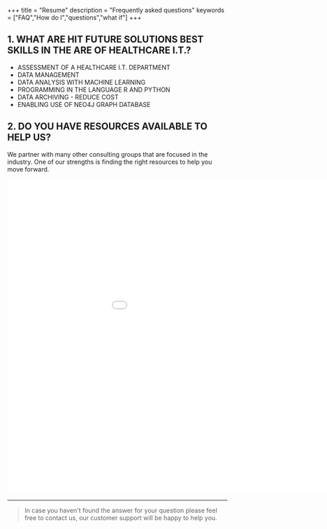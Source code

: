 +++
title = "Resume"
description = "Frequently asked questions"
keywords = ["FAQ","How do I","questions","what if"]
+++



## 1. WHAT ARE HIT FUTURE SOLUTIONS BEST SKILLS IN THE ARE OF HEALTHCARE I.T.?

* ASSESSMENT OF A HEALTHCARE I.T. DEPARTMENT
* DATA MANAGEMENT
* DATA ANALYSIS WITH MACHINE LEARNING
* PROGRAMMING IN THE LANGUAGE R AND PYTHON
* DATA ARCHIVING - REDUCE COST
* ENABLING USE OF NEO4J GRAPH DATABASE

## 2. DO YOU HAVE RESOURCES AVAILABLE TO HELP US?

We partner with many other consulting groups that are focused in the industry. One of our strengths is finding the right resources to help you move forward.



<iframe width="1080" height="720" src="/html/Taylor_Brett--Resume-2020.html" frameborder="0" allowfullscreen></iframe>

---

> In case you haven't found the answer for your question please feel free to contact us, our customer support will be happy to help you.
```